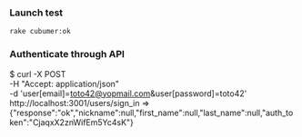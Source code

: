 ### Launch test

```shell
rake cubumer:ok
```

### Authenticate through API

$ curl -X POST \
     -H "Accept: application/json" \
     -d 'user[email]=toto42@yopmail.com&user[password]=toto42' \
      http://localhost:3001/users/sign_in
=> {"response":"ok","nickname":null,"first_name":null,"last_name":null,"auth_token":"CjaqxX2znWifEm5Yc4sK"}


